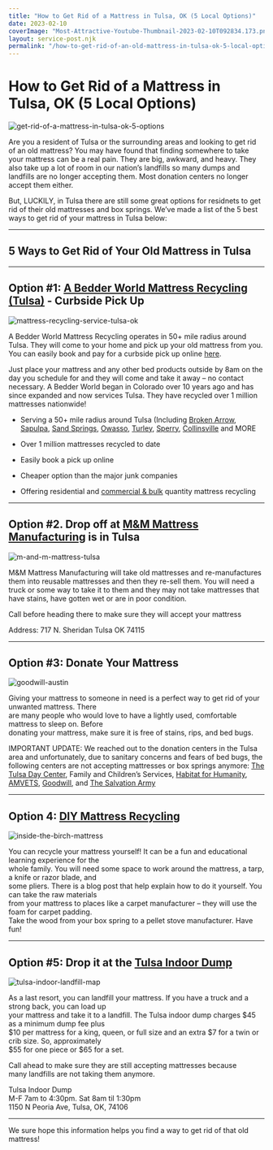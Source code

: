 ```yaml
---
title: "How to Get Rid of a Mattress in Tulsa, OK (5 Local Options)"
date: 2023-02-10
coverImage: "Most-Attractive-Youtube-Thumbnail-2023-02-10T092834.173.png"
layout: service-post.njk
permalink: "/how-to-get-rid-of-an-old-mattress-in-tulsa-ok-5-local-options.html"
---
```


# How to Get Rid of a Mattress in Tulsa, OK (5 Local Options)

![get-rid-of-a-mattress-in-tulsa-ok-5-options](/filtered-images/Most-Attractive-Youtube-Thumbnail-2023-02-10T092834.173-1024x576.png)

Are you a resident of Tulsa or the surrounding areas and looking to get rid of an old mattress? You may have found that finding somewhere to take your mattress can be a real pain. They are big, awkward, and heavy. They also take up a lot of room in our nation’s landfills so many dumps and landfills are no longer accepting them. Most donation centers no longer accept them either.

But, LUCKILY, in Tulsa there are still some great options for residnets to get rid of their old mattresses and box springs. We’ve made a list of the 5 best ways to get rid of your mattress in Tulsa below:

* * *

## 5 Ways to Get Rid of Your Old Mattress in Tulsa

* * *

## Option #1: [A Bedder World Mattress Recycling (Tulsa)](https://www.abedderworld.com/Tulsa-OK) \- Curbside Pick Up

![mattress-recycling-service-tulsa-ok](/filtered-images/Screen-Shot-2023-02-10-at-9.01.33-AM-1024x491.png)

A Bedder World Mattress Recycling operates in 50+ mile radius around Tulsa. They will come to your home and pick up your old mattress from you. You can easily book and pay for a curbside pick up online [here](https://www.abedderworld.com/Tulsa-OK).

Just place your mattress and any other bed products outside by 8am on the day you schedule for and they will come and take it away – no contact necessary. A Bedder World began in Colorado over 10 years ago and has since expanded and now services Tulsa. They have recycled over 1 million mattresses nationwide!

- Serving a 50+ mile radius around Tulsa (Including [Broken Arrow](https://www.abedderworld.com/Broken-Arrow-OK), [Sapulpa](https://www.abedderworld.com/Sapulpa-OK), [Sand Springs](https://www.abedderworld.com/Sand-Springs-OK), [Owasso](https://www.abedderworld.com/Owasso-OK), [Turley](https://www.abedderworld.com/Turley-OK), [Sperry](https://www.abedderworld.com/Sperry-OK), [Collinsville](https://www.abedderworld.com/Collinsville-OK) and MORE

- Over 1 million mattresses recycled to date

- Easily book a pick up online

- Cheaper option than the major junk companies

- Offering residential and [commercial & bulk](https://www.abedderworld.com/commercial/) quantity mattress recycling

* * *

## Option #2. Drop off at [M&M Mattress Manufacturing](https://mandmmattress.com/) is in Tulsa

![m-and-m-mattress-tulsa](/filtered-images/Screen-Shot-2023-02-10-at-9.15.01-AM.png)

M&M Mattress Manufacturing will take old mattresses and re-manufactures them into reusable mattresses and then they re-sell them. You will need a truck or some way to take it to them and they may not take mattresses that have stains, have gotten wet or are in poor condition.

Call before heading there to make sure they will accept your mattress

Address: 717 N. Sheridan Tulsa OK 74115

* * *

## Option #3: Donate Your Mattress

![goodwill-austin](/filtered-images/download-1.png)

Giving your mattress to someone in need is a perfect way to get rid of your unwanted mattress. There  
are many people who would love to have a lightly used, comfortable mattress to sleep on. Before  
donating your mattress, make sure it is free of stains, rips, and bed bugs.

IMPORTANT UPDATE: We reached out to the donation centers in the Tulsa area and unfortunately, due to sanitary concerns and fears of bed bugs, the following centers are not accepting mattresses or box springs anymore: [The Tulsa Day Center](https://tulsadaycenter.org/), Family and Children’s Services, [Habitat for Humanity](https://greencountryhabitat.org/), [AMVETS](https://www.amvetspickup.org/pickups/), [Goodwill](https://www.abedderworld.com/does-goodwill-take-mattresses-4-alternative-options.html/), and [The Salvation Army](https://southernusa.salvationarmy.org/tulsa-area-command/)

* * *

## Option 4: [DIY Mattress Recycling](https://www.abedderworld.com/how-to-recycle-a-mattress/)

![inside-the-birch-mattress](/filtered-images/IMG_4265-2-768x1024.jpeg)

You can recycle your mattress yourself! It can be a fun and educational learning experience for the  
whole family. You will need some space to work around the mattress, a tarp, a knife or razor blade, and  
some pliers. There is a blog post that help explain how to do it yourself. You can take the raw materials  
from your mattress to places like a carpet manufacturer – they will use the foam for carpet padding.  
Take the wood from your box spring to a pellet stove manufacturer. Have fun!

* * *

## Option #5: Drop it at the [Tulsa Indoor Dump](https://tulsaindoordump.com/)

![tulsa-indoor-landfill-map](/filtered-images/Dump_Map_2500w-1024x499.jpeg)

As a last resort, you can landfill your mattress. If you have a truck and a strong back, you can load up  
your mattress and take it to a landfill. The Tulsa indoor dump charges $45 as a minimum dump fee plus  
$10 per mattress for a king, queen, or full size and an extra $7 for a twin or crib size. So, approximately  
$55 for one piece or $65 for a set.

Call ahead to make sure they are still accepting mattresses because  
many landfills are not taking them anymore.

Tulsa Indoor Dump  
M-F 7am to 4:30pm. Sat 8am til 1:30pm  
1150 N Peoria Ave, Tulsa, OK, 74106

* * *

We sure hope this information helps you find a way to get rid of that old mattress!
